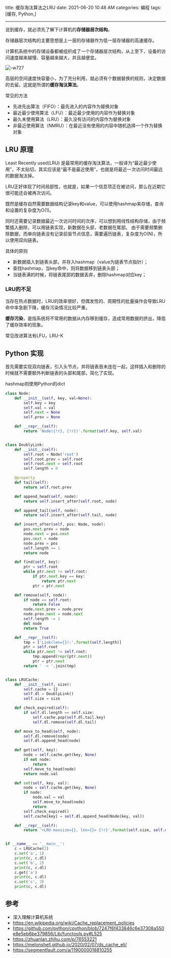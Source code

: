 title: 缓存淘汰算法之LRU
date: 2021-06-20 10:48 AM
categories: 编程
tags: [缓存, Python,]

----

说到缓存，就必须先了解下计算机的**存储器层次结构**。

存储器层次结构的主要思想是上一层的存储器作为低一层存储器的高速缓存。

计算机系统中的存储设备都被组织成了一个存储器层次结构，从上至下，设备的访问速度越来越慢、容量越来越大，并且越便宜。

<!--more-->

![-w727](http://image.runjf.com/mweb/2021-06-20-16241743798154.jpg)

高层的空间速度快容量小，为了充分利用，就必须有个数据替换的规则，决定数据的去留。这就是所谓的**缓存淘汰算法**。

常见的方法
* 先进先出算法（FIFO）：最先进入的内容作为替换对象
* 最近最少使用算法（LFU）：最近最少使用的内容作为替换对象
* 最久未使用算法（LRU）：最久没有访问的内容作为替换对象
* 非最近使用算法（NMRU）：在最近没有使用的内容中随机选择一个作为替换对象

## LRU 原理
Least Recently used(LRU) 是最常用的缓存淘汰算法，一般译为“最近最少使用”，不太贴切，其实应该是“最不是最近使用”，也就是将最近一次访问时间最远的数据淘汰掉。

LRU正好体现了时间局部性，也就是，如果一个信息项正在被访问，那么在近期它很可能还会被再次访问。

既然是缓存自然需要数据结构记录key和value，可以使用hashmap来存储，查询和设置的复杂度为O(1)。

同时还需要记录数据最近一次访问时间的次序，可以想到用线性结构存储，由于频繁插入删除，可以用链表实现，新数据在头部，老数据在尾部。
由于需要频繁删除数据，而单向链表没有记录前驱节点信息，需要遍历链表，复杂度为O(N)，所以使用双向链表。

具体的原则
* 新数据插入到链表头部，并存入hashmap（value为链表节点指针）；
* 查找hashmap，当key命中，则将数据移到链表头部；
* 当链表满的时候，将链表尾部的数据丢弃，删除hashmap对应key；

### LRU的不足
当存在热点数据时，LRU的效率很好，但偶发性的、周期性的批量操作会导致LRU命中率急剧下降，缓存污染情况比较严重。

**缓存污染**，是指系统将不常用的数据从内存移到缓存，造成常用数据的挤出，降低了缓存效率的现象。

常见改进算法有LFU，LRU-K

## Python 实现
首先需要实现双向链表，引入头节点，并将链表首未连在一起，这样插入和删除的时候就不需要额外判断链表的头部和尾部，简化了实现。

hashmap则使用Python的dict

```Python
class Node:
    def __init__(self, key, val=None):
        self.key = key
        self.val = val
        self.next = None
        self.prev = None

    def __repr__(self):
        return 'Node({!r}, {!r})'.format(self.key, self.val)


class DoublyLink:
    def __init__(self):
        self.root = Node('root')
        self.root.prev = self.root
        self.root.next = self.root
        self.length = 0

    @property
    def tail(self):
        return self.root.prev

    def append_head(self, node):
        return self.insert_after(self.root, node)

    def append_tail(self, node):
        return self.insert_after(self.tail, node)

    def insert_after(self, pos: Node, node):
        pos.next.prev = node
        node.next = pos.next
        pos.next = node
        node.prev = pos
        self.length += 1
        return node

    def find(self, key):
        ptr = self.root
        while ptr.next != self.root:
            if ptr.next.key == key:
                return ptr.next
            ptr = ptr.next

    def remove(self, node):
        if node == self.root:
            return False
        node.next.prev = node.prev
        node.prev.next = node.next
        self.length -= 1
        del node
        return True

    def __repr__(self):
        tmp = ['Link(len={}):'.format(self.length)]
        ptr = self.root
        while ptr.next != self.root:
            tmp.append(repr(ptr.next))
            ptr = ptr.next
        return ' -> '.join(tmp)


class LRUCache:
    def __init__(self, size):
        self.cache = {}
        self.dl = DoublyLink()
        self.size = size

    def check_expired(self):
        if self.dl.length == self.size:
            self.cache.pop(self.dl.tail.key)
            self.dl.remove(self.dl.tail)

    def move_to_head(self, node):
        self.dl.remove(node)
        self.dl.append_head(node)

    def get(self, key):
        node = self.cache.get(key, None)
        if not node:
            return
        self.move_to_head(node)
        return node.val

    def set(self, key, val):
        node = self.cache.get(key, None)
        if node:
            node.val = val
            self.move_to_head(node)
            return
        self.check_expired()
        self.cache[key] = self.dl.append_head(Node(key, val))

    def __repr__(self):
        return '<LRU maxsize={}, len={}> {!r}'.format(self.size, self.dl.length, self.cache)


if __name__ == '__main__':
    c = LRUCache(2)
    c.set('a', 1)
    print(c, c.dl)
    c.set('b', 2)
    print(c, c.dl)
    c.get('a')
    print(c, c.dl)
    c.set('c', 3)
    print(c, c.dl)
```

## 参考
* 深入理解计算机系统
* https://en.wikipedia.org/wiki/Cache_replacement_policies
* https://github.com/python/cpython/blob/7247f6f433846c6e37308a550e8e5eb6be379856/Lib/functools.py#L525
* https://zhuanlan.zhihu.com/p/76553221
* https://melonshell.github.io/2020/02/07/ds_cache_eli/
* https://segmentfault.com/a/1190000018810255